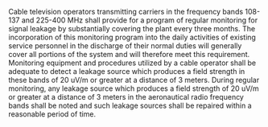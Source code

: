 Cable television operators transmitting carriers in the frequency bands 108-137 and 225-400 MHz shall provide for a program of regular monitoring for signal leakage by substantially covering the plant every three months. The incorporation of this monitoring program into the daily activities of existing service personnel in the discharge of their normal duties will generally cover all portions of the system and will therefore meet this requirement. Monitoring equipment and procedures utilized by a cable operator shall be adequate to detect a leakage source which produces a field strength in these bands of 20 uV/m or greater at a distance of 3 meters. During regular monitoring, any leakage source which produces a field strength of 20 uV/m or greater at a distance of 3 meters in the aeronautical radio frequency bands shall be noted and such leakage sources shall be repaired within a reasonable period of time.
                                    

